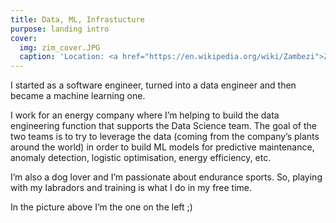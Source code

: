 ```yaml
---
title: Data, ML, Infrastucture
purpose: landing intro
cover:
  img: zim_cover.JPG
  caption: 'Location: <a href="https://en.wikipedia.org/wiki/Zambezi">Zambezi River</a>'
---
```


I started as a software engineer, turned into a data engineer and then became a machine learning one.

I work for an energy company where I’m helping to build the data engineering function that supports the Data Science team. The goal of the two teams is to try to leverage the data (coming from the company’s plants around the world) in order to build ML models for predictive maintenance, anomaly detection, logistic optimisation, energy efficiency, etc.

I’m also a dog lover and I’m passionate about endurance sports. So, playing with my labradors and training is what I do in my free time.

In the picture above I’m the one on the left ;)


